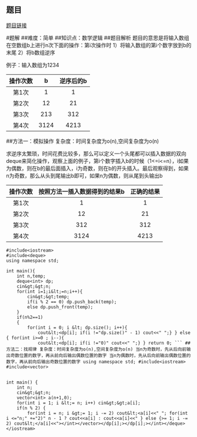 ## 题目
[题目链接](https://www.nowcoder.com/practice/b53bda356a494154b6411d80380295f5?tpId=182&tqId=112726&sourceUrl=/exam/oj&channenl=wgithub&fromPut=wgithub)

#题解
##难度：简单
##知识点：数学逻辑
##题目解析
题目的意思是将输入数组在空数组b上进行n次下面的操作：第i次操作时
1）将输入数组的第i个数字放到b的末尾
2）将b数组逆序

例子：输入数组为1234

| 操作次数 | b | 逆序后的b |
| :----:| :----: | :----: |
| 第1次 | 1| 1 |
| 第2次 | 12 | 21 |
| 第3次 | 213 | 312|
| 第4次 | 3124 | 4213|

##方法一：模拟操作
复杂度：时间复杂度为o(n),空间复杂度为o(n)

求逆序太繁琐，时间花费比较多，那么可以定义一个头尾都可以插入数据的双向deque来简化操作，观察上面的例子，第i个数字插入b的时候（1&lt;=i&lt;=n），i如果为偶数，则在b的最后面插入，i为奇数，则在b的开头插入。最后观察得到，如果n为奇数，那么从头到尾输出b即可，如果n为偶数，则从尾到头输出b

| 操作次数 | 按照方法一插入数据得到的结果b | 正确的结果|
| :----:| :----: | :----: |
| 第1次 | 1| 1 |
| 第2次 | 12 | 21 |
| 第3次 | 312 | 312|
| 第4次 | 3124 | 4213|

```
#include<iostream>
#include<deque>
using namespace std;
 
int main(){
    int n,temp;
    deque<int> dp;
    cin&gt;&gt;n;
    for(int i=1;i&lt;=n;i++){
        cin&gt;&gt;temp;
        if(i % 2 == 0) dp.push_back(temp);
        else dp.push_front(temp);
    }
    if(n%2==1)
    {
        for(int i = 0; i &lt; dp.size(); i++){
            cout&lt;<dp[i]; if(i !="dp.size()" - 1) cout<<" ";} } else { for(int i>=0 ; i--){
            cout&lt;<dp[i]; if(i !="0)" cout<<" ";} } return 0; ``` ##方法二：找规律 复杂度：时间复杂度为o(n),空间复杂度为o(n) 当n为奇数时，先从后向前输出奇数位置的数字，再从前向后输出偶数位置的数字 当n为偶数时，先从后向前输出偶数位置的数字，再从前向后输出奇数位置的数字 using namespace std; #include<iostream>
#include<vector>


int main() {
    int n;
    cin&gt;&gt;n;
    vector<int> a(n+1,0);
    for(int i = 1; i &lt;= n; i++) cin&gt;&gt;a[i];
    if(n % 2) {
        for(int i = n; i &gt;= 1; i -= 2) cout&lt;<a[i]<<" "; for(int i <="n;" +="2)" n - 1 ? cout<<a[i] : cout<<a[i]<<" } else {>= 1; i -= 2) cout&lt;</a[i]<<"></int></vector></dp[i];></dp[i];></int></deque></iostream>